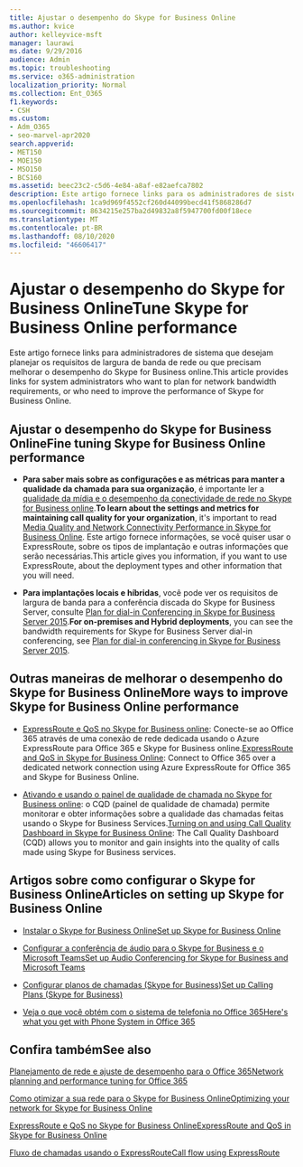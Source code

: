 ```yaml
---
title: Ajustar o desempenho do Skype for Business Online
ms.author: kvice
author: kelleyvice-msft
manager: laurawi
ms.date: 9/29/2016
audience: Admin
ms.topic: troubleshooting
ms.service: o365-administration
localization_priority: Normal
ms.collection: Ent_O365
f1.keywords:
- CSH
ms.custom:
- Adm_O365
- seo-marvel-apr2020
search.appverid:
- MET150
- MOE150
- MSO150
- BCS160
ms.assetid: beec23c2-c5d6-4e84-a8af-e82aefca7802
description: Este artigo fornece links para os administradores de sistema planejar os requisitos de largura de banda de rede ou melhorar o desempenho do Skype for Business online.
ms.openlocfilehash: 1ca9d969f4552cf260d44099becd41f5868286d7
ms.sourcegitcommit: 8634215e257ba2d49832a8f5947700fd00f18ece
ms.translationtype: MT
ms.contentlocale: pt-BR
ms.lasthandoff: 08/10/2020
ms.locfileid: "46606417"
---
```

# <a name="tune-skype-for-business-online-performance"></a><span data-ttu-id="15de9-103">Ajustar o desempenho do Skype for Business Online</span><span class="sxs-lookup"><span data-stu-id="15de9-103">Tune Skype for Business Online performance</span></span>

<span data-ttu-id="15de9-104">Este artigo fornece links para administradores de sistema que desejam planejar os requisitos de largura de banda de rede ou que precisam melhorar o desempenho do Skype for Business online.</span><span class="sxs-lookup"><span data-stu-id="15de9-104">This article provides links for system administrators who want to plan for network bandwidth requirements, or who need to improve the performance of Skype for Business Online.</span></span> 
  
## <a name="fine-tuning-skype-for-business-online-performance"></a><span data-ttu-id="15de9-105">Ajustar o desempenho do Skype for Business Online</span><span class="sxs-lookup"><span data-stu-id="15de9-105">Fine tuning Skype for Business Online performance</span></span>

- <span data-ttu-id="15de9-106">**Para saber mais sobre as configurações e as métricas para manter a qualidade da chamada para sua organização**, é importante ler a [qualidade da mídia e o desempenho da conectividade de rede no Skype for Business online](https://docs.microsoft.com/skypeforbusiness/optimizing-your-network/media-quality-and-network-connectivity-performance).</span><span class="sxs-lookup"><span data-stu-id="15de9-106">**To learn about the settings and metrics for maintaining call quality for your organization**, it's important to read [Media Quality and Network Connectivity Performance in Skype for Business Online](https://docs.microsoft.com/skypeforbusiness/optimizing-your-network/media-quality-and-network-connectivity-performance).</span></span> <span data-ttu-id="15de9-107">Este artigo fornece informações, se você quiser usar o ExpressRoute, sobre os tipos de implantação e outras informações que serão necessárias.</span><span class="sxs-lookup"><span data-stu-id="15de9-107">This article gives you information, if you want to use ExpressRoute, about the deployment types and other information that you will need.</span></span>
    
- <span data-ttu-id="15de9-108">**Para implantações locais e híbridas**, você pode ver os requisitos de largura de banda para a conferência discada do Skype for Business Server, consulte [Plan for dial-in Conferencing in Skype for Business Server 2015](https://docs.microsoft.com/skypeforbusiness/plan-your-deployment/conferencing/dial-in-conferencing).</span><span class="sxs-lookup"><span data-stu-id="15de9-108">**For on-premises and Hybrid deployments**, you can see the bandwidth requirements for Skype for Business Server dial-in conferencing, see [Plan for dial-in conferencing in Skype for Business Server 2015](https://docs.microsoft.com/skypeforbusiness/plan-your-deployment/conferencing/dial-in-conferencing).</span></span>
    
## <a name="more-ways-to-improve-skype-for-business-online-performance"></a><span data-ttu-id="15de9-109">Outras maneiras de melhorar o desempenho do Skype for Business Online</span><span class="sxs-lookup"><span data-stu-id="15de9-109">More ways to improve Skype for Business Online performance</span></span>

- <span data-ttu-id="15de9-110">[ExpressRoute e QoS no Skype for Business online](https://docs.microsoft.com/skypeforbusiness/optimizing-your-network/expressroute-and-qos-in-skype-for-business-online): Conecte-se ao Office 365 através de uma conexão de rede dedicada usando o Azure ExpressRoute para Office 365 e Skype for Business online.</span><span class="sxs-lookup"><span data-stu-id="15de9-110">[ExpressRoute and QoS in Skype for Business Online](https://docs.microsoft.com/skypeforbusiness/optimizing-your-network/expressroute-and-qos-in-skype-for-business-online): Connect to Office 365 over a dedicated network connection using Azure ExpressRoute for Office 365 and Skype for Business Online.</span></span> 
    
- <span data-ttu-id="15de9-111">[Ativando e usando o painel de qualidade de chamada no Skype for Business online](https://docs.microsoft.com/SkypeForBusiness/using-call-quality-in-your-organization/turning-on-and-using-call-quality-dashboard): o CQD (painel de qualidade de chamada) permite monitorar e obter informações sobre a qualidade das chamadas feitas usando o Skype for Business Services.</span><span class="sxs-lookup"><span data-stu-id="15de9-111">[Turning on and using Call Quality Dashboard in Skype for Business Online](https://docs.microsoft.com/SkypeForBusiness/using-call-quality-in-your-organization/turning-on-and-using-call-quality-dashboard): The Call Quality Dashboard (CQD) allows you to monitor and gain insights into the quality of calls made using Skype for Business services.</span></span> 
    
## <a name="articles-on-setting-up-skype-for-business-online"></a><span data-ttu-id="15de9-112">Artigos sobre como configurar o Skype for Business Online</span><span class="sxs-lookup"><span data-stu-id="15de9-112">Articles on setting up Skype for Business Online</span></span>

- [<span data-ttu-id="15de9-113">Instalar o Skype for Business Online</span><span class="sxs-lookup"><span data-stu-id="15de9-113">Set up Skype for Business Online</span></span>](https://docs.microsoft.com/skypeforbusiness/set-up-skype-for-business-online/set-up-skype-for-business-online)
    
- [<span data-ttu-id="15de9-114">Configurar a conferência de áudio para o Skype for Business e o Microsoft Teams</span><span class="sxs-lookup"><span data-stu-id="15de9-114">Set up Audio Conferencing for Skype for Business and Microsoft Teams</span></span>](https://docs.microsoft.com/skypeforbusiness/audio-conferencing-in-office-365/set-up-audio-conferencing)
    
- [<span data-ttu-id="15de9-115">Configurar planos de chamadas (Skype for Business)</span><span class="sxs-lookup"><span data-stu-id="15de9-115">Set up Calling Plans (Skype for Business)</span></span>](https://docs.microsoft.com/SkypeForBusiness/what-are-calling-plans-in-office-365/set-up-calling-plans)
    
- [<span data-ttu-id="15de9-116">Veja o que você obtém com o sistema de telefonia no Office 365</span><span class="sxs-lookup"><span data-stu-id="15de9-116">Here's what you get with Phone System in Office 365</span></span>](https://docs.microsoft.com/skypeforbusiness/what-is-phone-system-in-office-365/here-s-what-you-get-with-phone-system)
    
## <a name="see-also"></a><span data-ttu-id="15de9-117">Confira também</span><span class="sxs-lookup"><span data-stu-id="15de9-117">See also</span></span>

[<span data-ttu-id="15de9-118">Planejamento de rede e ajuste de desempenho para o Office 365</span><span class="sxs-lookup"><span data-stu-id="15de9-118">Network planning and performance tuning for Office 365</span></span>](network-planning-and-performance.md)
  
[<span data-ttu-id="15de9-119">Como otimizar a sua rede para o Skype for Business Online</span><span class="sxs-lookup"><span data-stu-id="15de9-119">Optimizing your network for Skype for Business Online</span></span>](https://docs.microsoft.com/skypeforbusiness/optimizing-your-network/optimizing-your-network)
  
[<span data-ttu-id="15de9-120">ExpressRoute e QoS no Skype for Business Online</span><span class="sxs-lookup"><span data-stu-id="15de9-120">ExpressRoute and QoS in Skype for Business Online</span></span>](https://docs.microsoft.com/skypeforbusiness/optimizing-your-network/expressroute-and-qos-in-skype-for-business-online)
  
[<span data-ttu-id="15de9-121">Fluxo de chamadas usando o ExpressRoute</span><span class="sxs-lookup"><span data-stu-id="15de9-121">Call flow using ExpressRoute</span></span>](https://docs.microsoft.com/skypeforbusiness/optimizing-your-network/call-flow-using-expressroute)

